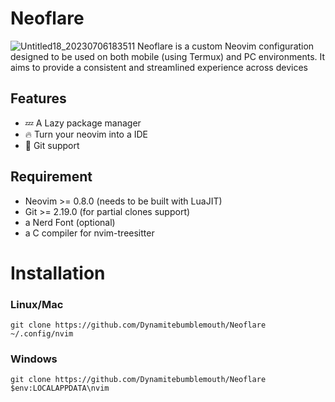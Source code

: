 # Neoflare
![Untitled18_20230706183511](https://media.discordapp.net/attachments/1081213475331788812/1126587090432446564/Untitled18_20230706183511.png?width=1200&height=526) 
Neoflare is a custom Neovim configuration designed to be used on both mobile (using Termux) and PC environments.
It aims to provide a consistent and streamlined experience across devices

## Features
 - 💤 A Lazy package manager
 - 🔥 Turn your neovim into a IDE
 - 📸 Git support

## Requirement
 - Neovim >= 0.8.0 (needs to be built with LuaJIT)
 - Git >= 2.19.0 (for partial clones support)
 - a Nerd Font (optional)
 - a C compiler for nvim-treesitter

# Installation
### Linux/Mac
`git clone https://github.com/Dynamitebumblemouth/Neoflare ~/.config/nvim`

### Windows
`git clone https://github.com/Dynamitebumblemouth/Neoflare $env:LOCALAPPDATA\nvim`
